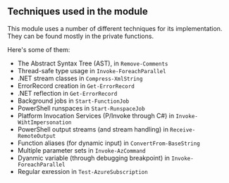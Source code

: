 
## Techniques used in the module

This module uses a number of different techniques for its implementation.
They can be found mostly in the private functions.

Here's some of them:

- The Abstract Syntax Tree (AST), in `Remove-Comments`
- Thread-safe type usage in `Invoke-ForeachParallel`
- .NET stream classes in `Compress-XmlString`
- ErrorRecord creation in `Get-ErrorRecord`
- .NET reflection in `Get-ErrorRecord`
- Background jobs in `Start-FunctionJob`
- PowerShell runspaces in `Start-RunspaceJob`
- Platform Invocation Services (P/Invoke through C#) in `Invoke-WihtImpersonation`
- PowerShell output streams (and stream handling) in `Receive-RemoteOutput`
- Function aliases (for dynamic input) in `ConvertFrom-BaseString`
- Multiple parameter sets in `Invoke-AzCommand`
- Dyanmic variable (through debugging breakpoint) in `Invoke-ForeachParallel`
- Regular exression in `Test-AzureSubscription`


